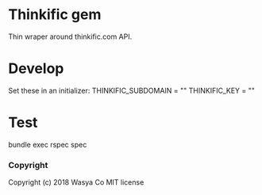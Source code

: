 
# Thinkific gem

Thin wraper around thinkific.com API.

# Develop
Set these in an initializer:
 THINKIFIC_SUBDOMAIN = "<your-subdomain>"
 THINKIFIC_KEY = "<your-key>"

# Test
 bundle exec rspec spec

### Copyright

Copyright (c) 2018 Wasya Co
MIT license

